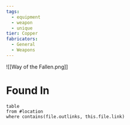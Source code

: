 ```yaml
---
tags:
  - equipment
  - weapon
  - unique
tier: Copper
fabricators:
  - General
  - Weapons
---
```

![[Way of the Fallen.png]]
# Found In
```dataview
table
from #location 
where contains(file.outlinks, this.file.link)
```

